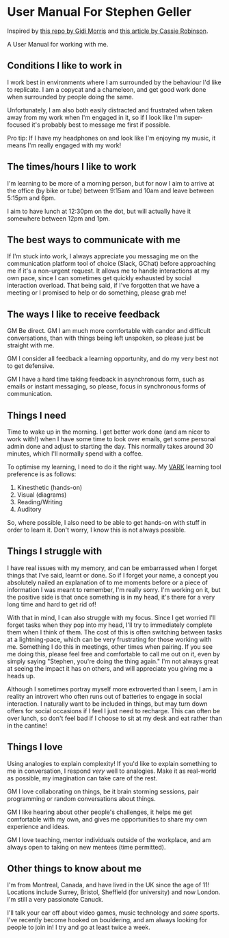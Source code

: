 # User Manual For Stephen Geller

Inspired by [this repo by Gidi Morris](https://github.com/gmmorris/user_manual_for_me) and [this article by Cassie Robinson](https://medium.com/@cassierobinson/a-user-manual-for-me-d3a851fbc694).

A User Manual for working with me.

## Conditions I like to work in

I work best in environments where I am surrounded by the behaviour I'd like to replicate. 
I am a copycat and a chameleon, and get good work done when surrounded by people doing the same.

Unfortunately, I am also both easily distracted and frustrated when taken away from my work when I'm engaged in it, so if I look like I'm super-focused it's probably best to message me first if possible. 

Pro tip: If I have my headphones on and look like I'm enjoying my music, it means I'm really engaged with my work!

## The times/hours I like to work

I'm learning to be more of a morning person, but for now I aim to arrive at the office (by bike or tube) between 9:15am and 10am and leave between 5:15pm and 6pm.

I aim to have lunch at 12:30pm on the dot, but will actually have it somewhere between 12pm and 1pm.

## The best ways to communicate with me

If I'm stuck into work, I always appreciate you messaging me on the communication platform tool of choice (Slack, GChat) before approaching me if it's a non-urgent request. 
It allows me to handle interactions at my own pace, since I can sometimes get quickly exhausted by social interaction overload. 
That being said, if I've forgotten that we have a meeting or I promised to help or do something, please grab me!

## The ways I like to receive feedback

GM Be direct.
GM I am much more comfortable with candor and difficult conversations, than with things being left unspoken, so please just be straight with me.

GM I consider all feedback a learning opportunity, and do my very best not to get defensive.

GM I have a hard time taking feedback in asynchronous form, such as emails or instant messaging, so please, focus in synchronous forms of communication.

## Things I need

Time to wake up in the morning. I get better work done (and am nicer to work with!) when I have some time to look over emails, get some personal admin done and adjust to starting the day. 
This normally takes around 30 minutes, which I'll normally spend with a coffee.

To optimise my learning, I need to do it the right way. My [VARK](https://www.mindtools.com/pages/article/vak-learning-styles.htm) learning tool preference is as follows: 

1. Kinesthetic (hands-on)
2. Visual (diagrams)
3. Reading/Writing
4. Auditory

So, where possible, I also need to be able to get hands-on with stuff in order to learn it. Don't worry, I know this is not always possible. 

## Things I struggle with

I have real issues with my memory, and can be embarrassed when I forget things that I've said, learnt or done. 
So if I forget your name, a concept you absolutely nailed an explanation of to me moments before or a piece of information I was meant to remember, I'm really sorry.
I'm working on it, but the positive side is that once something is in my head, it's there for a very long time and hard to get rid of!

With that in mind, I can also struggle with my focus. Since I get worried I'll forget tasks when they pop into my head, I'll try to immediately complete them when I think of them. 
The cost of this is often switching between tasks at a lightning-pace, which can be very frustrating for those working with me. Something I do this in meetings, other times when pairing.
If you see me doing this, please feel free and comfortable to call me out on it, even by simply saying "Stephen, you're doing the thing again." 
I'm not always great at seeing the impact it has on others, and will appreciate you giving me a heads up. 

Although I sometimes portray myself more extroverted than I seem, I am in reality an introvert who often runs out of batteries to engage in social interaction. 
I naturally want to be included in things, but may turn down offers for social occasions if I feel I just need to recharge. This can often be over lunch, so don't feel bad if I choose to sit at my desk and eat rather than in the cantine!

## Things I love

Using analogies to explain complexity! If you'd like to explain something to me in conversation, I respond _very_ well to analogies. Make it as real-world as possible, my imagination can take care of the rest.


GM I love collaborating on things, be it brain storming sessions, pair programming or random conversations about things.

GM I like hearing about other people's challenges, it helps me get comfortable with my own, and gives me opportunities to share my own experience and ideas.

GM I love teaching, mentor individuals outside of the workplace, and am always open to taking on new mentees (time permitted).

## Other things to know about me

I'm from Montreal, Canada, and have lived in the UK since the age of 11! Locations include Surrey, Bristol, Sheffield (for university) and now London. I'm still a very passionate Canuck.

I'll talk your ear off about video games, music technology and _some_ sports. 
I've recently become hooked on bouldering, and am always looking for people to join in! I try and go at least twice a week.

